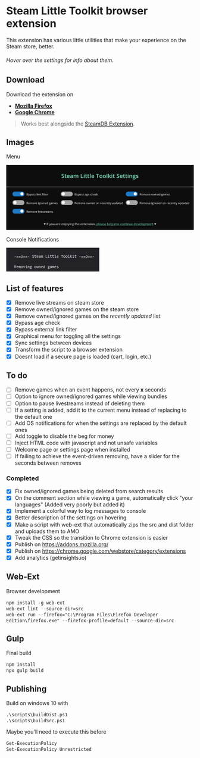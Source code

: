 # Steam Little Toolkit browser extension

This extension has various little utilities that make your experience on the Steam store, better.

###### Hover over the settings for info about them.

## Download

Download the extension on

- **[Mozilla Firefox](https://addons.mozilla.org/en-US/firefox/addon/steam-little-toolkit/)**
- **[Google Chrome](https://chrome.google.com/webstore/detail/steam-little-toolkit/pnhdnmabfhccfeopkagnbddebnkamkfk)**

> Works best alongside the [SteamDB Extension](https://steamdb.info/extension/).

## Images

Menu

![Menu](README/images/Graphical_Menu.PNG)

Console Notifications

![Notifications](README/images/Notifications.PNG)

## List of features

- [x] Remove live streams on steam store
- [x] Remove owned/ignored games on the steam store
- [x] Remove owned/ignored games on the _recently updated_ list
- [x] Bypass age check
- [x] Bypass external link filter
- [x] Graphical menu for toggling all the settings
- [x] Sync settings between devices
- [x] Transform the script to a browser extension
- [x] Doesnt load if a secure page is loaded (cart, login, etc.)

## To do

- [ ] Remove games when an event happens, not every **x** seconds
- [ ] Option to ignore owned/ignored games while viewing bundles
- [ ] Option to pause livestreams instead of deleting them
- [ ] If a setting is added, add it to the current menu instead of replacing to the default one
- [ ] Add OS notifications for when the settings are replaced by the default ones
- [ ] Add toggle to disable the beg for money
- [ ] Inject HTML code with javascript and not unsafe variables
- [ ] Welcome page or settings page when installed
- [ ] If failing to achieve the event-driven removing, have a slider for the seconds between removes

### Completed

- [x] Fix owned/ignored games being deleted from search results
- [x] On the comment section while viewing a game, automatically click "your languages" (Added very poorly but added it)
- [x] Implement a colorful way to log messages to console
- [x] Better description of the settings on hovering
- [x] Make a script with web-ext that automatically zips the src and dist folder and uploads them to AMO
- [x] Tweak the CSS so the transition to Chrome extension is easier
- [x] Publish on https://addons.mozilla.org/
- [x] Publish on https://chrome.google.com/webstore/category/extensions
- [x] Add analytics (getinsights.io)

## Web-Ext

Browser development

```
npm install -g web-ext
web-ext lint --source-dir=src
web-ext run --firefox="C:\Program Files\Firefox Developer Edition\firefox.exe" --firefox-profile=default --source-dir=src
```

## Gulp

Final build

```
npm install
npx gulp build
```

## Publishing

Build on windows 10 with

```
.\scripts\buildDist.ps1
.\scripts\buildSrc.ps1
```

Maybe you'll need to execute this before

```
Get-ExecutionPolicy
Set-ExecutionPolicy Unrestricted
```
